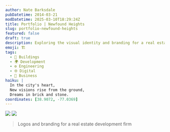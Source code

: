 ```yaml
---
author: Nate Barksdale
pubDatetime: 2014-03-21
modDatetime: 2025-03-10T18:29:24Z
title: Portfolio | Newfound Heights
slug: portfolio-newfound-heights
featured: false
draft: true
description: Exploring the visual identity and branding for a real estate development firm. Relevant geolocation coordinates
emoji: 🏗️
tags:
  - 🏢 Buildings
  - 🌍 Development
  - ⚙️ Engineering
  - 🌐 Digital
  - 💼 Business
haiku: |
  In the city's heart,  
  New visions rise from the ground,  
  Dreams in brick and stone.
coordinates: [38.9072, -77.0369]
---
```


![](https://www.natebarksdale.com/wp-content/uploads/2014/03/portfolio-nh-logo.jpg) ![](https://www.natebarksdale.com/wp-content/uploads/2014/03/portfolio-redevelopment-lab.jpg)

> Logos and branding for a real estate development firm
